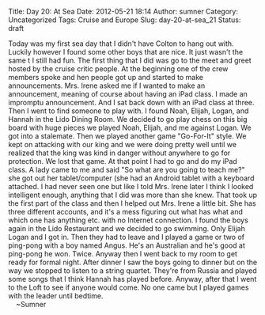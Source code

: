 Title: Day 20: At Sea
Date: 2012-05-21 18:14
Author: sumner
Category: Uncategorized
Tags: Cruise and Europe
Slug: day-20-at-sea_21
Status: draft

Today was my first sea day that I didn't have Colton to hang out with.
Luckily however I found some other boys that are nice. It just wasn't
the same t I still had fun. The first thing that I did was go to the
meet and greet hosted by the cruise critic people. At the beginning one
of the crew members spoke and hen people got up and started to make
announcements. Mrs. Irene asked me if I wanted to make an announcement,
meaning of course about having an iPad class. I made an impromptu
announcement. And I sat back down with an iPad class at three. Then I
went to find someone to play with. I found Noah, Elijah, Logan, and
Hannah in the Lido Dining Room. We decided to go play chess on this big
board with huge pieces we played Noah, Elijah, and me against Logan. We
got into a stalemate. Then we played another game "Go-For-It" style. We
kept on attacking with our king and we were doing pretty well until we
realized that the king was kind in danger without anywhere to go for
protection. We lost that game. At that point I had to go and do my iPad
class. A lady came to me and said "So what are you going to teach me?"
she got out her tablet/computer (she had an Android tablet with a
keyboard attached. I had never seen one but like I told Mrs. Irene later
I think I looked intelligent enough, anything that I did was more than
she knew. That took up the first part of the class and then I helped out
Mrs. Irene a little bit. She has three different accounts, and it's a
mess figuring out what has what and which one has anything etc. with no
Internet connection. I found the boys again in the Lido Restaurant and
we decided to go swimming. Only Elijah Logan and I got in. Then they had
to leave and I played a game or two of ping-pong with a boy named Angus.
He's an Australian and he's good at ping-pong he won. Twice. Anyway then
I went back to my room to get ready for formal night. After dinner I saw
the boys going to dinner but on the way we stopped to listen to a string
quartet. They're from Russia and played some songs that I think Hannah
has played before. Anyway, after that I went to the Loft to see if
anyone would come. No one came but I played games with the leader until
bedtime.  
    \~Sumner
